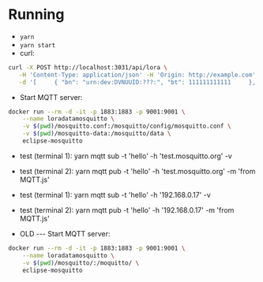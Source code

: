 # Running

- `yarn`
- `yarn start`
- curl:

```bash
curl -X POST http://localhost:3031/api/lora \
   -H 'Content-Type: application/json' -H 'Origin: http://example.com' \
   -d '[     { "bn": "urn:dev:DVNUUID:???:", "bt": 111111111111     },     { "n": "battery", "u": "%", "vs": "85.0"     },     { "n": "accelerationX", "u": "m/s2", "v": 0     },     { "n": "latitude", "u": "lat", "v": 1.10000     },     { "n": "longitude", "u": "lon", "v": 2.10000     },     { "n": "locTime", "vs": "1"     } ]'
```

- Start MQTT server: 
```bash
docker run --rm -d -it -p 1883:1883 -p 9001:9001 \
    --name loradatamosquitto \
    -v $(pwd)/mosquitto.conf:/mosquitto/config/mosquitto.conf \
    -v $(pwd)/mosquitto-data:/mosquitto/data \
    eclipse-mosquitto
```
- test (terminal 1): yarn mqtt sub -t 'hello' -h 'test.mosquitto.org' -v
- test (terminal 2): yarn mqtt pub -t 'hello' -h 'test.mosquitto.org' -m 'from MQTT.js'
- test (terminal 1): yarn mqtt sub -t 'hello' -h '192.168.0.17' -v
- test (terminal 2): yarn mqtt pub -t 'hello' -h '192.168.0.17' -m 'from MQTT.js'



- OLD --- Start MQTT server: 
```bash
docker run --rm -d -it -p 1883:1883 -p 9001:9001 \
    --name loradatamosquitto \
    -v $(pwd)/mosquitto/:/moquitto/ \
    eclipse-mosquitto
```
